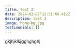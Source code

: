 ```yaml
---
title: Test 2
date: 2024-02-07T12:51:08.412Z
description: test 2
image: home-bg.jpg
testimonials: []
---
```

gkjhjklkjgghghghj
